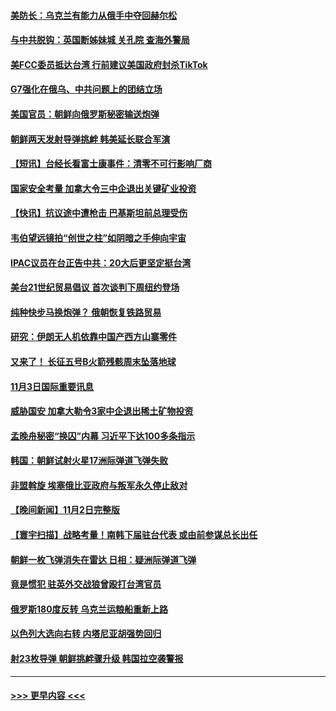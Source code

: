 #### [美防长：乌克兰有能力从俄手中夺回赫尔松](../pages/prog202/a103566780.md?t=11040801) 
#### [与中共脱钩：英国断姊妹城 关孔院 查海外警局](../pages/prog202/a103566771.md?t=11040801) 
#### [美FCC委员抵达台湾 行前建议美国政府封杀TikTok](../pages/prog202/a103566615.md?t=11040801) 
#### [G7强化在俄乌、中共问题上的团结立场](../pages/prog202/a103566658.md?t=11040801) 
#### [美国官员：朝鲜向俄罗斯秘密输送炮弹](../pages/prog202/a103566680.md?t=11040801) 
#### [朝鲜两天发射导弹挑衅 韩美延长联合军演](../pages/prog202/a103566676.md?t=11040801) 
#### [【短讯】台经长看富士康事件：清零不可行影响厂商](../pages/prog202/a103566668.md?t=11040801) 
#### [国家安全考量 加拿大令三中企退出关键矿业投资](../pages/prog202/a103566684.md?t=11040801) 
#### [【快讯】抗议途中遭枪击 巴基斯坦前总理受伤](../pages/prog202/a103566672.md?t=11040801) 
#### [韦伯望远镜拍“创世之柱”如阴暗之手伸向宇宙](../pages/prog202/a103566547.md?t=11040801) 
#### [IPAC议员在台正告中共：20大后更坚定挺台湾](../pages/prog202/a103566686.md?t=11040801) 
#### [美台21世纪贸易倡议 首次谈判下周纽约登场](../pages/prog202/a103566524.md?t=11040801) 
#### [纯种快步马换炮弹？ 俄朝恢复铁路贸易](../pages/prog202/a103566444.md?t=11040801) 
#### [研究：伊朗无人机依靠中国产西方山寨零件](../pages/prog202/a103566455.md?t=11040801) 
#### [又来了！ 长征五号B火箭残骸周末坠落地球](../pages/prog202/a103566437.md?t=11040801) 
#### [11月3日国际重要讯息](../pages/prog202/a103566412.md?t=11040801) 
#### [威胁国安 加拿大勒令3家中企退出稀土矿物投资](../pages/prog202/a103566352.md?t=11040801) 
#### [孟晚舟秘密“换囚”内幕 习近平下达100多条指示](../pages/prog202/a103566292.md?t=11040801) 
#### [韩国：朝鲜试射火星17洲际弹道飞弹失败](../pages/prog202/a103566299.md?t=11040801) 
#### [非盟斡旋 埃塞俄比亚政府与叛军永久停止敌对](../pages/prog202/a103566259.md?t=11040801) 
#### [【晚间新闻】11月2日完整版](../pages/prog202/a103566130.md?t=11040801) 
#### [【寰宇扫描】战略考量！南韩下届驻台代表 或由前参谋总长出任](../pages/prog202/a103566200.md?t=11040801) 
#### [朝鲜一枚飞弹消失在雷达 日相：疑洲际弹道飞弹](../pages/prog202/a103566224.md?t=11040801) 
#### [竟是惯犯 驻英外交战狼曾殴打台湾官员](../pages/prog202/a103566057.md?t=11040801) 
#### [俄罗斯180度反转 乌克兰运粮船重新上路](../pages/prog202/a103566054.md?t=11040801) 
#### [以色列大选向右转 内塔尼亚胡强势回归](../pages/prog202/a103566047.md?t=11040801) 
#### [射23枚导弹 朝鲜挑衅骤升级 韩国拉空袭警报](../pages/prog202/a103566056.md?t=11040801) 

----
#### [ >>> 更早内容 <<< ](../indexes/prog202-earlier.md)
